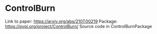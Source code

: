 # ControlBurn

Link to paper: https://arxiv.org/abs/2107.00219
Package: https://pypi.org/project/ControlBurn/
Source code in ControlBurnPackage

